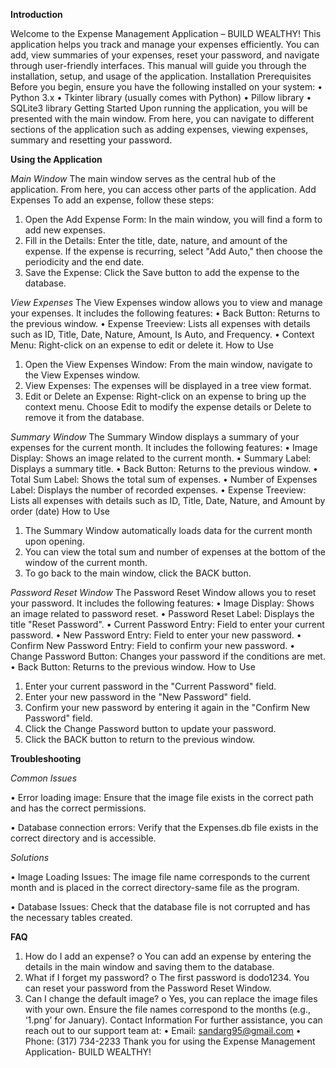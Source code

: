**Introduction**

Welcome to the Expense Management Application – BUILD WEALTHY! This application helps you track and manage your expenses efficiently. You can add, view summaries of your expenses, reset your password, and navigate through user-friendly interfaces. This manual will guide you through the installation, setup, and usage of the application.
Installation
Prerequisites
Before you begin, ensure you have the following installed on your system:
•	Python 3.x
•	Tkinter library (usually comes with Python)
•	Pillow library
•	SQLite3 library
Getting Started
Upon running the application, you will be presented with the main window. From here, you can navigate to different sections of the application such as adding expenses, viewing expenses, summary and resetting your password.

**Using the Application**

_Main Window_
The main window serves as the central hub of the application. From here, you can access other parts of the application.
Add Expenses
To add an expense, follow these steps:
1.	Open the Add Expense Form: In the main window, you will find a form to add new expenses.
2.	Fill in the Details: Enter the title, date, nature, and amount of the expense. If the expense is recurring, select "Add Auto," then choose the periodicity and the end date.
3.	Save the Expense: Click the Save button to add the expense to the database.
   
_View Expenses_
The View Expenses window allows you to view and manage your expenses. It includes the following features:
•	Back Button: Returns to the previous window.
•	Expense Treeview: Lists all expenses with details such as ID, Title, Date, Nature, Amount, Is Auto, and Frequency.
•	Context Menu: Right-click on an expense to edit or delete it.
How to Use
1.	Open the View Expenses Window: From the main window, navigate to the View Expenses window.
2.	View Expenses: The expenses will be displayed in a tree view format.
3.	Edit or Delete an Expense: Right-click on an expense to bring up the context menu. Choose Edit to modify the expense details or Delete to remove it from the database.
   
_Summary Window_
The Summary Window displays a summary of your expenses for the current month. It includes the following features:
•	Image Display: Shows an image related to the current month.
•	Summary Label: Displays a summary title.
•	Back Button: Returns to the previous window.
•	Total Sum Label: Shows the total sum of expenses.
•	Number of Expenses Label: Displays the number of recorded expenses.
•	Expense Treeview: Lists all expenses with details such as ID, Title, Date, Nature, and Amount by order (date)
How to Use
1.	The Summary Window automatically loads data for the current month upon opening.
2.	You can view the total sum and number of expenses at the bottom of the window of the current month.
3.	To go back to the main window, click the BACK button.
   
_Password Reset Window_
The Password Reset Window allows you to reset your password. It includes the following features:
•	Image Display: Shows an image related to password reset.
•	Password Reset Label: Displays the title "Reset Password".
•	Current Password Entry: Field to enter your current password.
•	New Password Entry: Field to enter your new password.
•	Confirm New Password Entry: Field to confirm your new password.
•	Change Password Button: Changes your password if the conditions are met.
•	Back Button: Returns to the previous window.
How to Use
1.	Enter your current password in the "Current Password" field.
2.	Enter your new password in the "New Password" field.
3.	Confirm your new password by entering it again in the "Confirm New Password" field.
4.	Click the Change Password button to update your password.
5.	Click the BACK button to return to the previous window.
   
**Troubleshooting**

_Common Issues_

•	Error loading image: Ensure that the image file exists in the correct path and has the correct permissions.

•	Database connection errors: Verify that the Expenses.db file exists in the correct directory and is accessible.

_Solutions_

•	Image Loading Issues: The image file name corresponds to the current month and is placed in the correct directory-same file as the program.

•	Database Issues: Check that the database file is not corrupted and has the necessary tables created.

**FAQ**
1.	How do I add an expense?
o	You can add an expense by entering the details in the main window and saving them to the database.
2.	What if I forget my password?
o	The first password is dodo1234. You can reset your password from the Password Reset Window.
3.	Can I change the default image?
o	Yes, you can replace the image files with your own. Ensure the file names correspond to the months (e.g., ‘1.png’ for January).
Contact Information
For further assistance, you can reach out to our support team at:
•	Email: sandarg95@gmail.com
•	Phone: (317) 734-2233
Thank you for using the Expense Management Application- BUILD WEALTHY!
